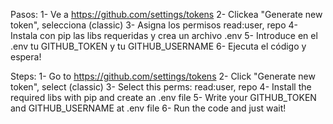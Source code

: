 Pasos:
1- Ve a https://github.com/settings/tokens
2- Clickea "Generate new token", selecciona (classic)
3- Asigna los permisos read:user, repo
4- Instala con pip las libs requeridas y crea un archivo .env
5- Introduce en el .env tu GITHUB_TOKEN y tu GITHUB_USERNAME
6- Ejecuta el código y espera!

Steps: 
1- Go to https://github.com/settings/tokens
2- Click "Generate new token", select (classic)
3- Select this perms: read:user, repo
4- Install the required libs with pip and create an .env file
5- Write your GITHUB_TOKEN and GITHUB_USERNAME at .env file
6- Run the code and just wait!
